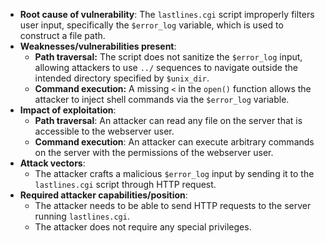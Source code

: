 - **Root cause of vulnerability**: The `lastlines.cgi` script improperly filters user input, specifically the `$error_log` variable, which is used to construct a file path.
- **Weaknesses/vulnerabilities present**:
    - **Path traversal:** The script does not sanitize the `$error_log` input, allowing attackers to use `../` sequences to navigate outside the intended directory specified by `$unix_dir`.
    - **Command execution:** A missing `<` in the `open()` function allows the attacker to inject shell commands via the `$error_log` variable.
- **Impact of exploitation**:
    - **Path traversal**: An attacker can read any file on the server that is accessible to the webserver user.
    - **Command execution**: An attacker can execute arbitrary commands on the server with the permissions of the webserver user.
- **Attack vectors**:
    - The attacker crafts a malicious `$error_log` input by sending it to the `lastlines.cgi` script through HTTP request.
- **Required attacker capabilities/position**:
    - The attacker needs to be able to send HTTP requests to the server running `lastlines.cgi`.
    - The attacker does not require any special privileges.